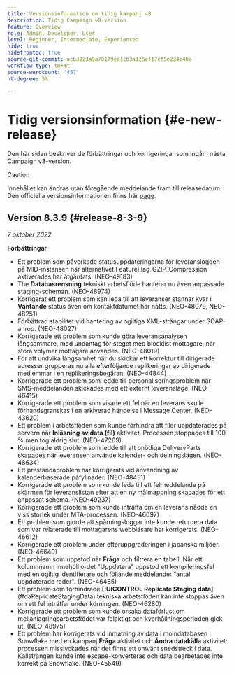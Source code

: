 ```yaml
---
title: Versionsinformation om tidig kampanj v8
description: Tidig Campaign v8-version
feature: Overview
role: Admin, Developer, User
level: Beginner, Intermediate, Experienced
hide: true
hidefromtoc: true
source-git-commit: acb3223a9a70179ea1cb3a126ef17cf5e234b4ba
workflow-type: tm+mt
source-wordcount: '457'
ht-degree: 5%

---
```


# Tidig versionsinformation {#e-new-release}

Den här sidan beskriver de förbättringar och korrigeringar som ingår i nästa Campaign v8-version.

>[!CAUTION]
>
> Innehållet kan ändras utan föregående meddelande fram till releasedatum. Den officiella versionsinformationen finns här [page](../start/release-notes.md).

## Version 8.3.9 {#release-8-3-9}

_7 oktober 2022_

**Förbättringar**

* Ett problem som påverkade statusuppdateringarna för leveransloggen på MID-instansen när alternativet FeatureFlag_GZIP_Compression aktiverades har åtgärdats. (NEO-49183)
* The **Databasrensning** tekniskt arbetsflöde hanterar nu även anpassade staging-scheman. (NEO-48974)
* Korrigerat ett problem som kan leda till att leveranser stannar kvar i **Väntande** status även om kontaktdatumet har nåtts. (NEO-48079, NEO-48251)
* Förbättrad stabilitet vid hantering av ogiltiga XML-strängar under SOAP-anrop. (NEO-48027)
* Korrigerade ett problem som kunde göra leveransanalysen långsammare, med undantag för steget med blocklist mottagare, när stora volymer mottagare användes. (NEO-48019)
* För att undvika långsamhet när du skickar ett korrektur till dirigerade adresser grupperas nu alla efterföljande replikeringar av dirigerade medlemmar i en replikeringsbegäran. (NEO-44844)
* Korrigerade ett problem som ledde till personaliseringsproblem när SMS-meddelanden skickades med ett externt leveransläge. (NEO-46415)
* Korrigerade ett problem som visade ett fel när en leverans skulle förhandsgranskas i en arkiverad händelse i Message Center. (NEO-43620)
* Ett problem i arbetsflöden som kunde förhindra att filer uppdaterades på servern när **Inläsning av data (fil)** aktivitet. Processen stoppades till 100 % men tog aldrig slut. (NEO-47269)
* Korrigerade ett problem som ledde till att onödiga DeliveryParts skapades när leveransen använde kalender- och delningslägen. (NEO-48634)
* Ett prestandaproblem har korrigerats vid användning av kalenderbaserade påfyllnader. (NEO-48451)
* Korrigerade ett problem som kunde leda till ett felmeddelande på skärmen för leveranslistan efter att en ny målmappning skapades för ett anpassat schema. (NEO-49237)
* Korrigerade ett problem som kunde inträffa om en leverans nådde en viss storlek under MTA-processen. (NEO-46097)
* Ett problem som gjorde att spårningsloggar inte kunde returnera data som var relaterade till mottagarens webbläsare har korrigerats. (NEO-46612)
* Korrigerade ett problem under efteruppgraderingen i japanska miljöer. (NEO-46640)
* Ett problem som uppstod när **Fråga** och filtrera en tabell. När ett kolumnnamn innehöll ordet &quot;Uppdatera&quot; uppstod ett kompileringsfel med en ogiltig identifierare och följande meddelande: &quot;antal uppdaterade rader&quot;. (NEO-46485)
* Ett problem som förhindrade **[!UICONTROL Replicate Staging data]** (ffdaReplicateStagingData) tekniska arbetsflöden kan inte stoppas även om ett fel inträffar under körningen. (NEO-46280)
* Korrigerade ett problem som kunde orsaka dataförlust om mellanlagringsarbetsflödet var felaktigt och kvarhållningsperioden gick ut. (NEO-48975)
* Ett problem har korrigerats vid inmatning av data i molndatabasen i Snowflake med en kampanj **Fråga** aktivitet och **Ändra datakälla** aktivitet: processen misslyckades när det finns ett omvänt snedstreck i data. Källsträngen kunde inte escape-konverteras och data bearbetades inte korrekt på Snowflake. (NEO-45549)
